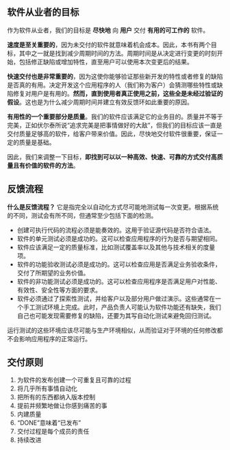 ## 软件从业者的目标

作为软件从业者，我们的目标是 **尽快地** 向 **用户** 交付 **有用的可工作的** 软件。

**速度是至关重要的**，因为未交付的软件就意味着机会成本。因此，本书有两个目标，其中之一就是找到减少周期时间的方法。周期时间是从决定进行变更的时刻开始，包括修正缺陷或增加特性，直至用户可以使用本次变更后的结果。

**快速交付也是非常重要的**，因为这使你能够验证那些新开发的特性或者修复的缺陷是否真的有用。决定开发这个应用程序的人（我们称为客户）会猜测哪些特性或缺陷修复对用户是有用的。**然而，直到使用者真正使用之前，这些全是未经过验证的假设**。这也是为什么减少周期时间并建立有效反馈环如此重要的原因。

**有用性的一个重要部分是质量**。我们的软件应该满足它的业务目的。质量并不等于完美，正如伏尔泰所说“追求完美是把事情做好的大敌”，但我们的目标应该一直是交付质量足够高的软件，给客户带来价值。因此，尽快地交付软件很重要，保证一定的质量是基础。

因此，我们来调整一下目标，**即找到可以以一种高效、快速、可靠的方式交付高质量且有价值的软件的方法**。

## 反馈流程

**什么是反馈流程？** 它是指完全以自动化方式尽可能地测试每一次变更。根据系统的不同，测试会有所不同，但通常至少包括下面的检测。

- 创建可执行代码的流程必须是能奏效的。这用于验证源代码是否符合语法。
- 软件的单元测试必须是成功的。这可以检查应用程序的行为是否与期望相同。
- 软件应该满足一定的质量标准，比如测试覆盖率以及其他与技术相关的度量项。
- 软件的功能验收测试必须是成功的。这可以检查应用是否满足业务验收条件，交付了所期望的业务价值。
- 软件的非功能测试必须是成功的。这可以检查应用程序是否满足用户对性能、有效性、安全性等方面的要求。
- 软件必须通过了探索性测试，并给客户以及部分用户做过演示。这些通常在一个手工测试环境上完成。此时，产品负责人可能认为软件功能还有缺失，我们自己也可能发现需要修复的缺陷，还要为其写自动化测试来避免回归测试。

运行测试的这些环境应该尽可能与生产环境相似，从而验证对于环境的任何修改都不会影响应用程序的正常运行。

## 交付原则

1. 为软件的发布创建一个可重复且可靠的过程
2. 将几乎所有事情自动化
3. 把所有的东西都纳入版本控制
4. 提前并频繁地做让你感到痛苦的事
5. 内建质量
6. “DONE”意味着“已发布”
7. 交付过程是每个成员的责任
8. 持续改进